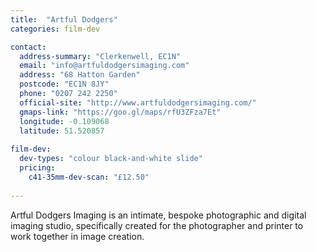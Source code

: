 ```yaml
---
title:  "Artful Dodgers"
categories: film-dev

contact:
  address-summary: "Clerkenwell, EC1N"
  email: "info@artfuldodgersimaging.com"
  address: "68 Hatton Garden"
  postcode: "EC1N 8JY"
  phone: "0207 242 2250"
  official-site: "http://www.artfuldodgersimaging.com/"
  gmaps-link: "https://goo.gl/maps/rfU3ZFza7Et"
  longitude: -0.109068
  latitude: 51.520857
  
film-dev:
  dev-types: "colour black-and-white slide"  
  pricing:
    c41-35mm-dev-scan: "£12.50" 
  
---
```


Artful Dodgers Imaging is an intimate, bespoke photographic and digital imaging studio, specifically created for the photographer and printer to work together in image creation.
